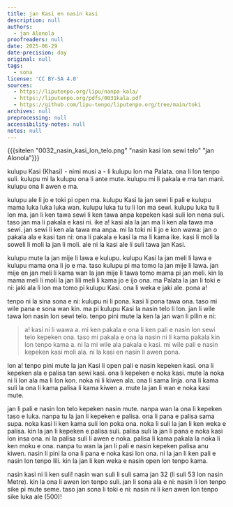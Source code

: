 ```yaml
---
title: jan Kasi en nasin kasi
description: null
authors:
  - jan Alonola
proofreaders: null
date: 2025-06-29
date-precision: day
original: null
tags:
  - sona
license: 'CC BY-SA 4.0'
sources:
  - https://liputenpo.org/lipu/nanpa-kala/
  - https://liputenpo.org/pdfs/0031kala.pdf
  - https://github.com/lipu-tenpo/liputenpo.org/tree/main/toki
archives: null
preprocessing: null
accessibility-notes: null
notes: null
---
```

{{{sitelen "0032_nasin_kasi_lon_telo.png" "nasin kasi lon sewi telo" "jan Alonola"}}}

kulupu Kasi (Khasi) - nimi musi a - li kulupu lon ma Palata. ona li lon tenpo suli. kulupu mi la kulupu ona li ante mute. kulupu mi li pakala e ma tan mani. kulupu ona li awen e ma.

kulupu ale li jo e toki pi open ma. kulupu Kasi la jan sewi li pali e kulupu mama luka luka luka wan. kulupu luka tu tu li lon ma sewi. kulupu luka tu li lon ma. jan li ken tawa sewi li ken tawa anpa kepeken kasi suli lon nena suli. taso jan ma li pakala e kasi ni. ike a! kasi ala la jan ma li ken ala tawa ma sewi. jan sewi li ken ala tawa ma anpa. mi la toki ni li jo e kon wawa: jan o pakala ala e kasi tan ni: ona li pakala e kasi la ma li kama ike. kasi li moli la soweli li moli la jan li moli. ale ni la kasi ale li suli tawa jan Kasi.

kulupu mute la jan mije li lawa e kulupu. kulupu Kasi la jan meli li lawa e kulupu mama ona li jo e ma. taso kulupu pi ma tomo la jan mije li lawa. jan mije en jan meli li kama wan la jan mije li tawa tomo mama pi jan meli. kin la mama meli li moli la jan lili meli li kama jo e ijo ona. ma Palata la jan li toki e ni: jaki ala li lon ma tomo pi kulupu Kasi. ona li weka e jaki ale. pona a!

tenpo ni la sina sona e ni: kulupu ni li pona. kasi li pona tawa ona. taso mi wile pana e sona wan kin. ma pi kulupu Kasi la nasin telo li lon. jan li wile tawa lon nasin lon sewi telo. tenpo pini mute la ken la jan wan li pilin e ni:
> a! kasi ni li wawa a. mi ken pakala e ona li ken pali e nasin lon sewi telo kepeken ona. taso mi pakala e ona la nasin ni li kama pakala kin lon tenpo kama a. ni la mi wile ala pakala e kasi. mi wile pali e nasin kepeken kasi moli ala. ni la kasi en nasin li awen pona. 

lon a! tenpo pini mute la jan Kasi li open pali e nasin kepeken kasi. ona li kepeken ala e palisa tan sewi kasi. ona li kepeken e noka kasi. mute la noka ni li lon ala ma li lon kon. noka ni li kiwen ala. ona li sama linja. ona li kama suli la ona li kama palisa li kama kiwen a. mute la jan li wan e noka kasi mute. 

jan li pali e nasin lon telo kepeken nasin mute. nanpa wan la ona li kepeken taso e luka. nanpa tu la jan li kepeken e palisa. ona li pana e palisa sama supa. noka kasi li ken kama suli lon poka ona. noka li suli la jan li ken weka e palisa. kin la jan li kepeken e palisa suli. palisa suli la jan li pana e noka kasi lon insa ona. ni la palisa suli li awen e noka. palisa li kama pakala la noka li ken moku e ona. nanpa tu wan la jan li pali e nasin kepeken palisa anu kiwen. nasin li pini la ona li pana e noka kasi lon ona. ni la jan li ken pali e nasin lon tenpo lili. kin la jan li ken weka e nasin open lon tenpo kama.

nasin kasi ni li ken suli! nasin wan suli li suli sama jan 32 (li suli 53 lon nasin Metre). kin la ona li awen lon tenpo suli. jan li sona ala e ni: nasin li lon tenpo sike pi mute seme. taso jan sona li toki e ni: nasin ni li *ken* awen lon tenpo sike luka ale (500)!